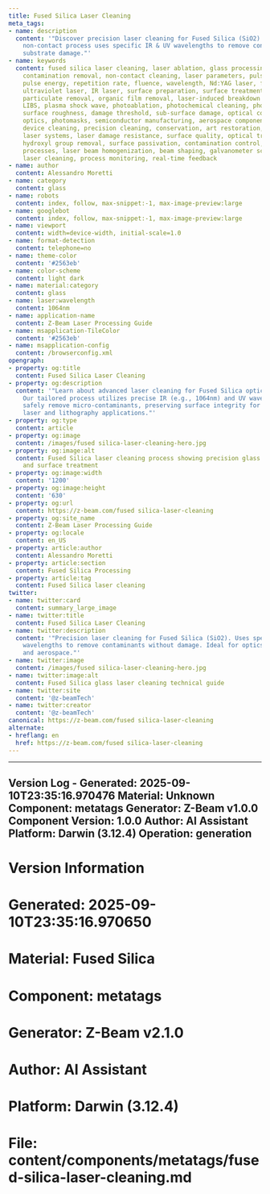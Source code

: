 ```yaml
---
title: Fused Silica Laser Cleaning
meta_tags:
- name: description
  content: '"Discover precision laser cleaning for Fused Silica (SiO2) glass. Our
    non-contact process uses specific IR & UV wavelengths to remove contaminants without
    substrate damage."'
- name: keywords
  content: fused silica laser cleaning, laser ablation, glass processing, surface
    contamination removal, non-contact cleaning, laser parameters, pulse duration,
    pulse energy, repetition rate, fluence, wavelength, Nd:YAG laser, fiber laser,
    ultraviolet laser, IR laser, surface preparation, surface treatment, coating removal,
    particulate removal, organic film removal, laser-induced breakdown spectroscopy,
    LIBS, plasma shock wave, photoablation, photochemical cleaning, photothermal cleaning,
    surface roughness, damage threshold, sub-surface damage, optical components, laser
    optics, photomasks, semiconductor manufacturing, aerospace components, medical
    device cleaning, precision cleaning, conservation, art restoration, high-power
    laser systems, laser damage resistance, surface quality, optical transmission,
    hydroxyl group removal, surface passivation, contamination control, cleanroom
    processes, laser beam homogenization, beam shaping, galvanometer scanners, automated
    laser cleaning, process monitoring, real-time feedback
- name: author
  content: Alessandro Moretti
- name: category
  content: glass
- name: robots
  content: index, follow, max-snippet:-1, max-image-preview:large
- name: googlebot
  content: index, follow, max-snippet:-1, max-image-preview:large
- name: viewport
  content: width=device-width, initial-scale=1.0
- name: format-detection
  content: telephone=no
- name: theme-color
  content: '#2563eb'
- name: color-scheme
  content: light dark
- name: material:category
  content: glass
- name: laser:wavelength
  content: 1064nm
- name: application-name
  content: Z-Beam Laser Processing Guide
- name: msapplication-TileColor
  content: '#2563eb'
- name: msapplication-config
  content: /browserconfig.xml
opengraph:
- property: og:title
  content: Fused Silica Laser Cleaning
- property: og:description
  content: '"Learn about advanced laser cleaning for Fused Silica optics and components.
    Our tailored process utilizes precise IR (e.g., 1064nm) and UV wavelengths to
    safely remove micro-contaminants, preserving surface integrity for high-power
    laser and lithography applications."'
- property: og:type
  content: article
- property: og:image
  content: /images/fused silica-laser-cleaning-hero.jpg
- property: og:image:alt
  content: Fused Silica laser cleaning process showing precision glass restoration
    and surface treatment
- property: og:image:width
  content: '1200'
- property: og:image:height
  content: '630'
- property: og:url
  content: https://z-beam.com/fused silica-laser-cleaning
- property: og:site_name
  content: Z-Beam Laser Processing Guide
- property: og:locale
  content: en_US
- property: article:author
  content: Alessandro Moretti
- property: article:section
  content: Fused Silica Processing
- property: article:tag
  content: Fused Silica laser cleaning
twitter:
- name: twitter:card
  content: summary_large_image
- name: twitter:title
  content: Fused Silica Laser Cleaning
- name: twitter:description
  content: '"Precision laser cleaning for Fused Silica (SiO2). Uses specific IR/UV
    wavelengths to remove contaminants without damage. Ideal for optics, semiconductors,
    and aerospace."'
- name: twitter:image
  content: /images/fused silica-laser-cleaning-hero.jpg
- name: twitter:image:alt
  content: Fused Silica glass laser cleaning technical guide
- name: twitter:site
  content: '@z-beamTech'
- name: twitter:creator
  content: '@z-beamTech'
canonical: https://z-beam.com/fused silica-laser-cleaning
alternate:
- hreflang: en
  href: https://z-beam.com/fused silica-laser-cleaning
---
```


---
Version Log - Generated: 2025-09-10T23:35:16.970476
Material: Unknown
Component: metatags
Generator: Z-Beam v1.0.0
Component Version: 1.0.0
Author: AI Assistant
Platform: Darwin (3.12.4)
Operation: generation
---

# Version Information
# Generated: 2025-09-10T23:35:16.970650
# Material: Fused Silica
# Component: metatags
# Generator: Z-Beam v2.1.0
# Author: AI Assistant
# Platform: Darwin (3.12.4)
# File: content/components/metatags/fused-silica-laser-cleaning.md